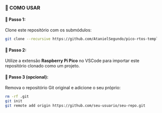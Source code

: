 ### 🚀 COMO USAR

#### 📌 Passo 1:
Clone este repositório com os submódulos:

```bash
git clone --recursive https://github.com/AtanielSegundo/pico-rtos-template.git
```

#### 📌 Passo 2:
Utilize a extensão **Raspberry Pi Pico** no VSCode para importar este repositório clonado como um projeto.

#### 📌 Passo 3 (opcional):
Remova o repositório Git original e adicione o seu próprio:

```bash
rm -rf .git
git init
git remote add origin https://github.com/seu-usuario/seu-repo.git
```